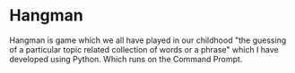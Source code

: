 # Hangman
Hangman is game which we all have played in our childhood "the guessing of a particular topic related collection of words or a phrase" which I have developed using Python.
Which runs on the Command Prompt.
